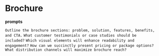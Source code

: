 # Brochure

**prompts**

`Outline the brochure sections: problem, solution, features, benefits, and CTA.`
`What customer testimonials or case studies should be included?`
`Which visual elements will enhance readability and engagement?`
`How can we succinctly present pricing or package options?`
`What distribution channels will maximize brochure reach?`